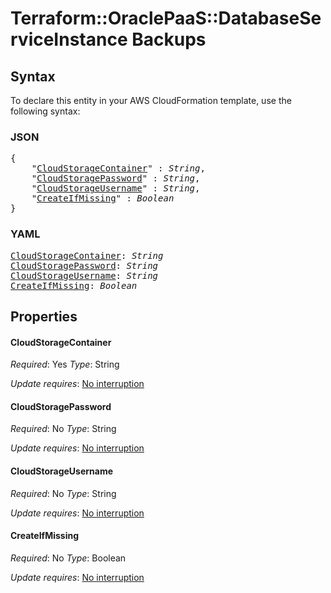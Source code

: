 # Terraform::OraclePaaS::DatabaseServiceInstance Backups

## Syntax

To declare this entity in your AWS CloudFormation template, use the following syntax:

### JSON

<pre>
{
    "<a href="#cloudstoragecontainer" title="CloudStorageContainer">CloudStorageContainer</a>" : <i>String</i>,
    "<a href="#cloudstoragepassword" title="CloudStoragePassword">CloudStoragePassword</a>" : <i>String</i>,
    "<a href="#cloudstorageusername" title="CloudStorageUsername">CloudStorageUsername</a>" : <i>String</i>,
    "<a href="#createifmissing" title="CreateIfMissing">CreateIfMissing</a>" : <i>Boolean</i>
}
</pre>

### YAML

<pre>
<a href="#cloudstoragecontainer" title="CloudStorageContainer">CloudStorageContainer</a>: <i>String</i>
<a href="#cloudstoragepassword" title="CloudStoragePassword">CloudStoragePassword</a>: <i>String</i>
<a href="#cloudstorageusername" title="CloudStorageUsername">CloudStorageUsername</a>: <i>String</i>
<a href="#createifmissing" title="CreateIfMissing">CreateIfMissing</a>: <i>Boolean</i>
</pre>

## Properties

#### CloudStorageContainer

_Required_: Yes
_Type_: String

_Update requires_: [No interruption](https://docs.aws.amazon.com/AWSCloudFormation/latest/UserGuide/using-cfn-updating-stacks-update-behaviors.html#update-no-interrupt)

#### CloudStoragePassword

_Required_: No
_Type_: String

_Update requires_: [No interruption](https://docs.aws.amazon.com/AWSCloudFormation/latest/UserGuide/using-cfn-updating-stacks-update-behaviors.html#update-no-interrupt)

#### CloudStorageUsername

_Required_: No
_Type_: String

_Update requires_: [No interruption](https://docs.aws.amazon.com/AWSCloudFormation/latest/UserGuide/using-cfn-updating-stacks-update-behaviors.html#update-no-interrupt)

#### CreateIfMissing

_Required_: No
_Type_: Boolean

_Update requires_: [No interruption](https://docs.aws.amazon.com/AWSCloudFormation/latest/UserGuide/using-cfn-updating-stacks-update-behaviors.html#update-no-interrupt)

